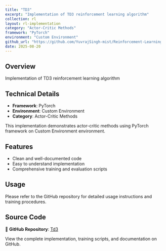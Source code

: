 ```yaml
---
title: "TD3"
excerpt: "Implementation of TD3 reinforcement learning algorithm"
collection: rl
layout: rl-implementation
category: "Actor-Critic Methods"
framework: "PyTorch"
environment: "Custom Environment"
github_url: "https://github.com/YuvrajSingh-mist/Reinforcement-Learning/tree/master/TD3"
date: 2025-08-20
---
```


## Overview
Implementation of TD3 reinforcement learning algorithm

## Technical Details
- **Framework**: PyTorch
- **Environment**: Custom Environment
- **Category**: Actor-Critic Methods

This implementation demonstrates actor-critic methods using PyTorch framework on Custom Environment environment.

## Features
- Clean and well-documented code
- Easy to understand implementation
- Comprehensive training and evaluation scripts

## Usage
Please refer to the GitHub repository for detailed usage instructions and training procedures.


## Source Code
📁 **GitHub Repository**: [Td3](https://github.com/YuvrajSingh-mist/Reinforcement-Learning/tree/master/TD3)

View the complete implementation, training scripts, and documentation on GitHub.
